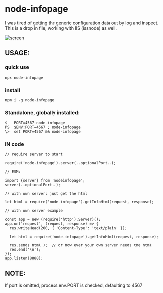 # node-infopage

I was tired of getting the generic configuration data out by log and inspect. This is a drop in file, working with IIS (issnode) as well.

![screen](https://user-images.githubusercontent.com/1894723/50869927-599dcc00-13b6-11e9-80f6-f5f14dc46bc3.png)

## USAGE:

### quick use
	
	npx node-infopage

### install

	npm i -g node-infopage


### Standalone, globally installed:

	$   PORT=4567 node-infopage
	PS  $ENV:PORT=4567 ; node-infopage
	\>  set PORT=4567 && node-infopage

### IN code

	// require server to start

	require('node-infopage').server(..optionalPort..);

	// ESM:

	import {server} from 'nodeinfopage';
	server(..optionalPort..);
	
	// with own server: just get the html
	
	let html = require('node-infopage').getInfoHtml(request, response);

	// with own server example
	
	const app = new (require('http').Server)();
	app.on('request', (request, response) => {
	  res.writeHead(200, { 'Content-Type': 'text/plain' });
	  
	  let html = require('node-infopage').getInfoHtml(request, response);
	  
	  res.send( html );  // or how ever your own server needs the html
	  res.end('\n');
	});
	app.listen(8888);

## NOTE:
If port is omitted, process.env.PORT is checked, defaulting to 4567

